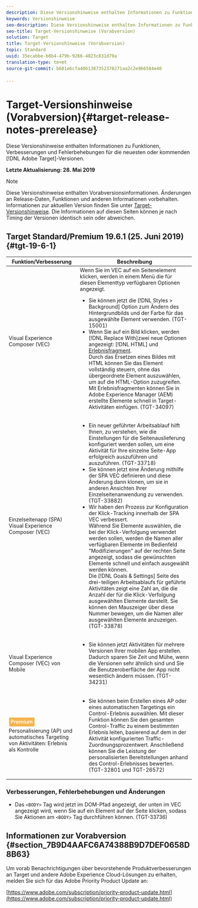 ```yaml
---
description: Diese Versionshinweise enthalten Informationen zu Funktionen, Verbesserungen, Fehlerbehebungen und bekannten Problemen für die neuesten oder kommenden Target-Versionen.
keywords: Versionshinweise
seo-description: Diese Versionshinweise enthalten Informationen zu Funktionen, Verbesserungen, Fehlerbehebungen und bekannten Problemen für die neuesten oder kommenden Adobe Target-Versionen
seo-title: Target-Versionshinweise (Vorabversion)
solution: Target
title: Target-Versionshinweise (Vorabversion)
topic: Standard
uuid: 35ecabbe-b8b4-479b-9266-4823c831d79a
translation-type: tm+mt
source-git-commit: b601e6cfa4061387352378271aa2c2e966584e40

---
```



# Target-Versionshinweise (Vorabversion){#target-release-notes-prerelease}

Diese Versionshinweise enthalten Informationen zu Funktionen, Verbesserungen und Fehlerbehebungen für die neuesten oder kommenden [!DNL Adobe Target]-Versionen.

**Letzte Aktualisierung: 28. Mai 2019**

>[!NOTE]
>
>Diese Versionshinweise enthalten Vorabversionsinformationen. Änderungen an Release-Daten, Funktionen und anderen Informationen vorbehalten. Informationen zur aktuellen Version finden Sie unter [Target-Versionshinweise](release-notes.md). Die Informationen auf diesen Seiten können je nach Timing der Versionen identisch sein oder abweichen.

## Target Standard/Premium 19.6.1 (25. Juni 2019) {#tgt-19-6-1}

| Funktion/Verbesserung | Beschreibung |
| --- | --- |
| Visual Experience Composer (VEC) | Wenn Sie im VEC auf ein Seitenelement klicken, werden in einem Menü die für diesen Elementtyp verfügbaren Optionen angezeigt. <ul><li>Sie können jetzt die [!DNL Styles > Background] Option zum Ändern des Hintergrundbilds und der Farbe für das ausgewählte Element verwenden. (TGT-15001)</li><li>Wenn Sie auf ein Bild klicken, werden [!DNL Replace With]zwei neue Optionen angezeigt: [!DNL HTML] und [Erlebnisfragment](/help/c-experiences/c-manage-content/aem-experience-fragments.md).<br> Durch das Ersetzen eines Bildes mit HTML können Sie das Element vollständig steuern, ohne das übergeordnete Element auszuwählen, um auf die HTML-Option zuzugreifen.<br>Mit Erlebnisfragmenten können Sie in Adobe Experience Manager (AEM) erstellte Elemente schnell in Target-Aktivitäten einfügen. (TGT-34097)</li></ul> |
| Einzelseitenapp (SPA) Visual Experience Composer (VEC) | <ul><li>Ein neuer geführter Arbeitsablauf hilft Ihnen, zu verstehen, wie die Einstellungen für die Seitenauslieferung konfiguriert werden sollen, um eine Aktivität für Ihre einzelne Seite-App erfolgreich auszuführen und auszuführen. (TGT-33718)</li><li>Sie können jetzt eine Änderung mithilfe der SPA VEC definieren und diese Änderung dann klonen, um sie in anderen Ansichten Ihrer Einzelseitenanwendung zu verwenden. (TGT-33882)</li><li>Wir haben den Prozess zur Konfiguration der Klick-Tracking innerhalb der SPA VEC verbessert.<br>Während Sie Elemente auswählen, die bei der Klick-Verfolgung verwendet werden sollen, werden die Namen aller verfügbaren Elemente im Bedienfeld &quot;Modifizierungen&quot; auf der rechten Seite angezeigt, sodass die gewünschten Elemente schnell und einfach ausgewählt werden können.<br>Die [!DNL Goals & Settings] Seite des drei-teiligen Arbeitsablaufs für geführte Aktivitäten zeigt eine Zahl an, die die Anzahl der für die Klick-Verfolgung ausgewählten Elemente darstellt. Sie können den Mauszeiger über diese Nummer bewegen, um die Namen aller ausgewählten Elemente anzuzeigen. (TGT-33878) </li></ul> |
| Visual Experience Composer (VEC) von Mobile | <ul><li>Sie können jetzt Aktivitäten für mehrere Versionen Ihrer mobilen App erstellen. Dadurch sparen Sie Zeit und Mühe, wenn die Versionen sehr ähnlich sind und Sie die Benutzeroberfläche der App nicht wesentlich ändern müssen. (TGT-34231)</li></ul> |
| ![Premium badgeautomated](/help/assets/premium.png)<br>Personalisierung (AP) und automatisches Targeting von Aktivitäten: Erlebnis als Kontrolle | <ul><li>Sie können beim Erstellen eines AP oder eines automatischen Targetings ein Control-Erlebnis auswählen. Mit dieser Funktion können Sie den gesamten Control-Traffic zu einem bestimmten Erlebnis leiten, basierend auf dem in der Aktivität konfigurierten Traffic-Zuordnungsprozentwert. Anschließend können Sie die Leistung der personalisierten Bereitstellungen anhand des Control-Erlebnisses bewerten. (TGT-32801 und TGT-26572)</li></ul> |

### Verbesserungen, Fehlerbehebungen und Änderungen

* Das `<BODY>` Tag wird jetzt im DOM-Pfad angezeigt, der unten im VEC angezeigt wird, wenn Sie auf ein Element auf der Seite klicken, sodass Sie Aktionen am `<BODY>` Tag durchführen können. (TGT-33736)

## Informationen zur Vorabversion {#section_7B9D4AAFC6A74388B9D7DEF0658D8B63}

Um vorab Benachrichtigungen über bevorstehende Produktverbesserungen an Target und andere Adobe Experience Cloud-Lösungen zu erhalten, melden Sie sich für das Adobe Priority Product Update an:

[https://www.adobe.com/subscription/priority-product-update.html](https://www.adobe.com/subscription/priority-product-update.html)
